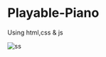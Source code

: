 # Playable-Piano
Using html,css &amp; js

![ss](https://github.com/Vindulapahasarani/Playable-Piano/assets/85609775/dd0e797f-0fcc-4cfe-8023-232decbf48fe)

